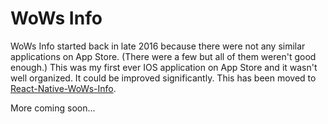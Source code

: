 # WoWs Info
WoWs Info started back in late 2016 because there were not any similar applications on App Store. (There were a few but all of them weren't good enough.) This was my first ever IOS application on App Store and it wasn't well organized. It could be improved significantly. This has been moved to [React-Native-WoWs-Info](http://github.com/HenryQuan/React-Native-WoWs-Info).

More coming soon...
